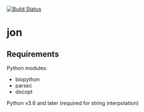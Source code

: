 [![Build Status](https://travis-ci.org/arendsee/jon.svg?branch=master)](https://travis-ci.org/arendsee/jon)

# jon

## Requirements

Python modules:
 * biopython
 * parsec
 * docopt

Python v3.6 and later (required for string interpolation)
